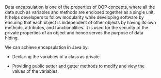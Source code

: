 Data encapsulation is one of the properties of OOP concepts, where all
the data such as variables and methods are enclosed together as a single
unit. It helps developers to follow modularity while developing software
by ensuring that each object is independent of other objects by having
its own methods, attributes, and functionalities. It is used for the
security of the private properties of an object and hence serves the
purpose of data hiding.

We can achieve encapsulation in Java by:

- Declaring the variables of a class as private.

- Providing public setter and getter methods to modify and view the
  values of the variables.